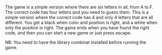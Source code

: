 The game is a simple version where there are six letters in all, from A to F.
The correct code has four letters and you need to guess them.
This is a simple version where the correct code has 4 and only 4 letters that are all different.
You get a black when color and position is right, and a white when only the position is right.
The game ends when you have found the right code, and then you can start a new game or just press escape.

NB: You need to have the library combinat installed before running the game.
